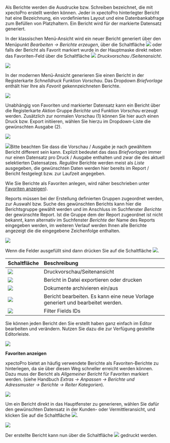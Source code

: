 Als Berichte werden die Ausdrucke bzw. Schreiben bezeichnet, die mit xpectoPro erstellt werden können. Jeder in xpectoPro hinterlegter Bericht hat eine Bezeichnung, ein vordefiniertes Layout und eine Datenbankabfrage zum Befüllen von Platzhaltern. Ein Bericht wird für der markierte Datensatz generiert.

In der klassischen Menü-Ansicht wird ein neuer Bericht generiert über den Menüpunkt  *Bearbeiten → Berichte erzeugen*, über die Schaltfläche ![](http://xpecto.github.io/docs/img/img_1429027617646.png) oder falls der Bericht als Favorit markiert wurde in der Hauptmaske direkt neben das Favoriten-Feld über die Schaltfläche ![](http://xpecto.github.io/docs/img/img_1461680897090.png) *Druckvorschau /Seitenansicht*.

![](http://xpecto.github.io/docs/xpecto/Bearbeiten/Berichte_erzeugen/Menue_klassisch.png)

In der modernen Menü-Ansicht generieren Sie einen Bericht in der Registerkarte *Schnelldruck* Funktion *Vorschau*. Das Dropdown *Briefvorlage* enthält hier Ihre als *Favorit* gekennzeichneten Berichte.

![](http://xpecto.github.io/docs/img/img_1461681103966.png)

Unabhängig von Favoriten und markierter Datensatz kann ein Bericht  über die Registerkarte *Aktion* Gruppe *Berichte* und Funktion *Vorschau* erzeugt werden. Zusätzlich zur normalen Vorschau (1) können Sie hier auch einen Druck bzw. Export initiieren, wählen Sie hierzu im Dropdown-Liste die gewünschten Ausgabe (2). 

 ![](http://xpecto.github.io/docs/xpecto/Bearbeiten/Berichte_erzeugen/Bericht_Vorschau.png)

![](http://xpecto.github.io/docs/xpecto/Grafiken/gr_gluehbirne.jpg)Bitte beachten Sie dass die Vorschau /  Ausgabe je nach gewähltem Bericht different sein kann. Explizit bedeutet das dass *Briefvorlagen* immer nur einen Datensatz pro Druck / Ausgabe enthalten und zwar die des aktuell selektierten Datensatzes. *Reguläre* Berichte werden meist als *Liste* ausgegeben, die gewünschten Daten werden hier bereits im Report / Bericht festgelegt bzw. zur Laufzeit angegeben.

Wie Sie Berichte als Favoriten anlegen, wird näher beschrieben unter [Favoriten anzeigen](#id3)).

Reports müssen bei der Erstellung definierten Gruppen zugeordnet werden, zur Auswahl bzw. Suche des gewünschten Berichts kann hier die Berichtsgruppe gewählt werden und im Anschluss im Suchfenster  *Berichte* der gewünschte Report. Ist die Gruppe dem der Report zugeordnet ist nicht bekannt, kann alternativ im Suchfenster *Berichte* der Name des Reports eingegeben werden, im weiteren Verlauf werden Ihnen alle Berichte angezeigt die die eingegebene Zeichenfolge enthalten.


![](http://xpecto.github.io/docs/xpecto/Bearbeiten/Berichte_erzeugen/Berichtsgruppe_Berichte.png)

Wenn die Felder ausgefüllt sind dann drücken Sie auf die Schaltfläche ![](http://xpecto.github.io/docs/img/img_1439381184713.png).

|  Schaltfläche            |    Beschreibung     |  
| ------------- |:-------------| 
|![](http://xpecto.github.io/docs/img/img_1439381184713.png)| Druckvorschau/Seitenansicht|
|![](http://xpecto.github.io/docs/img/img_1439391939484.png)| Bericht in Datei exportieren oder drucken|
|![](http://xpecto.github.io/docs/img/img_1439381119609.png) |Dokumente archivieren ein/aus|
|![](http://xpecto.github.io/docs/img/img_1439381347699.png)  |Bericht bearbeiten. Es kann eine neue Vorlage generiert und bearbeitet werden.|
|![](http://xpecto.github.io/docs/img/img_1439381384906.png)| Filter Fields IDs|

Sie können jeden Bericht den Sie erstellt haben ganz einfach im Editor bearbeiten und verändern. Nutzen Sie dazu die zur Verfügung gestellte Editorleiste.

![](http://xpecto.github.io/docs/img/img_1439389795642.png)

<a id="id3">**Favoriten anzeigen**</a>

xpectoPro bietet an häufig verwendete Berichte als Favoriten-Berichte zu hinterlegen, da sie über diesen Weg schneller erreicht werden können. Dazu muss der Bericht als *Allgemeiner Bericht*  für Favoriten markiert werden. (siehe Handbuch *Extras → Anpassen → Berichte und Adressmuster → Berichte → Reiter Kategorien*).

![](http://xpecto.github.io/docs/img/img_1439387898787.png)

Um ein Bericht direkt in das Hauptfenster zu generieren, wählen Sie dafür den gewünschten Datensatz in der Kunden- oder Vermittleransicht, und klicken Sie auf die Schaltfläche ![](http://xpecto.github.io/docs/img/img_1461681281157.png).

![](http://xpecto.github.io/docs/img/img_1461680747695.png)

Der erstellte Bericht kann nun über die Schaltfläche  ![](http://xpecto.github.io/docs/img/img_1439391939484.png) gedruckt werden.
